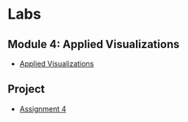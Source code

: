 # Labs

## Module 4: Applied Visualizations

- [Applied Visualizations](./Labs/Week4.ipynb)

## Project

- [Assignment 4](./Labs/Assignment4.ipynb)
